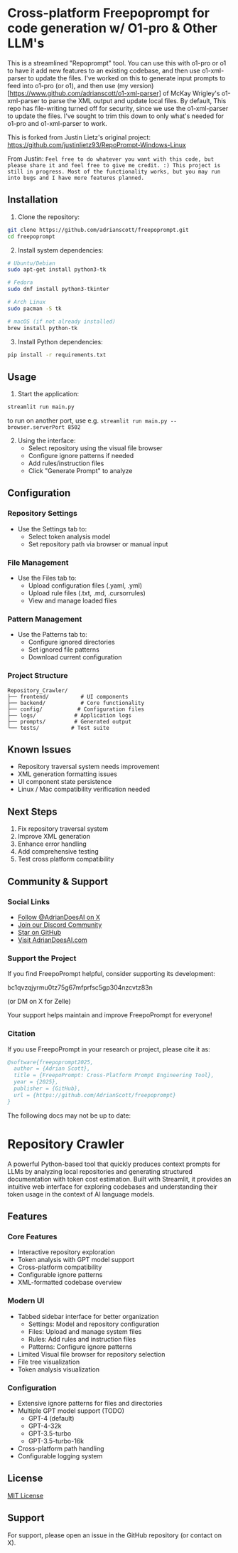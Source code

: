 # Cross-platform Freepoprompt for code generation w/ O1-pro & Other LLM's

This is a streamlined "Repoprompt" tool. You can use this with o1-pro or o1 to have it add new features to an existing codebase, and then use o1-xml-parser to
update the files. I've worked on this to generate input prompts to feed into o1-pro (or o1), and then use (my version)[https://www.github.com/adrianscott/o1-xml-parser]
of McKay Wrigley's o1-xml-parser to parse the XML output and update local files. By default, This repo has file-writing turned off for security, since we use the
o1-xml-parser to update the files. I've sought to trim this down to only what's needed for o1-pro and o1-xml-parser to work.

This is forked from Justin Lietz's original project: https://github.com/justinlietz93/RepoPrompt-Windows-Linux

From Justin: `Feel free to do whatever you want with this code, but please share it and feel free to give me credit. :) This project is still in progress. Most of
the functionality works, but you may run into bugs and I have more features planned.`

## Installation

1. Clone the repository:

```bash
git clone https://github.com/adrianscott/freepoprompt.git
cd freepoprompt
```

2. Install system dependencies:

```bash
# Ubuntu/Debian
sudo apt-get install python3-tk

# Fedora
sudo dnf install python3-tkinter

# Arch Linux
sudo pacman -S tk

# macOS (if not already installed)
brew install python-tk
```

3. Install Python dependencies:

```bash
pip install -r requirements.txt
```

## Usage

1. Start the application:

```bash
streamlit run main.py
```

to run on another port, use e.g. `streamlit run main.py --browser.serverPort 8502`

2. Using the interface:
   - Select repository using the visual file browser
   - Configure ignore patterns if needed
   - Add rules/instruction files
   - Click "Generate Prompt" to analyze

## Configuration

### Repository Settings

- Use the Settings tab to:
  - Select token analysis model
  - Set repository path via browser or manual input

### File Management

- Use the Files tab to:
  - Upload configuration files (.yaml, .yml)
  - Upload rule files (.txt, .md, .cursorrules)
  - View and manage loaded files

### Pattern Management

- Use the Patterns tab to:
  - Configure ignored directories
  - Set ignored file patterns
  - Download current configuration

### Project Structure

```
Repository_Crawler/
├── frontend/          # UI components
├── backend/           # Core functionality
├── config/           # Configuration files
├── logs/            # Application logs
├── prompts/         # Generated output
└── tests/          # Test suite
```

## Known Issues

- Repository traversal system needs improvement
- XML generation formatting issues
- UI component state persistence
- Linux / Mac compatibility verification needed

## Next Steps

1. Fix repository traversal system
2. Improve XML generation
3. Enhance error handling
4. Add comprehensive testing
5. Test cross platform compatibility

## Community & Support

### Social Links

- [Follow @AdrianDoesAI on X](https://x.com/intent/follow?screen_name=AdrianDoesAI)
- [Join our Discord Community](https://discord.gg/uQjNv9pWFm)
- [Star on GitHub](https://github.com/AdrianScott/freepoprompt)
- [Visit AdrianDoesAI.com](https://adriandoesai.com)

### Support the Project

If you find FreepoPrompt helpful, consider supporting its development:

bc1qvzqjyrmu0tz75g67mfprfsc5gp304nzcvtz83n

(or DM on X for Zelle)

Your support helps maintain and improve FreepoPrompt for everyone!

### Citation

If you use FreepoPrompt in your research or project, please cite it as:

```bibtex
@software{freepoprompt2025,
  author = {Adrian Scott},
  title = {FreepoPrompt: Cross-Platform Prompt Engineering Tool},
  year = {2025},
  publisher = {GitHub},
  url = {https://github.com/AdrianScott/freepoprompt}
}
```

The following docs may not be up to date:

# Repository Crawler

A powerful Python-based tool that quickly produces context prompts for LLMs by analyzing local repositories and generating structured documentation with token cost estimation. Built with Streamlit, it provides an intuitive web interface for exploring codebases and understanding their token usage in the context of AI language models.

## Features

### Core Features

- Interactive repository exploration
- Token analysis with GPT model support
- Cross-platform compatibility
- Configurable ignore patterns
- XML-formatted codebase overview

### Modern UI

- Tabbed sidebar interface for better organization
  - Settings: Model and repository configuration
  - Files: Upload and manage system files
  - Rules: Add rules and instruction files
  - Patterns: Configure ignore patterns
- Limited Visual file browser for repository selection
- File tree visualization
- Token analysis visualization

### Configuration

- Extensive ignore patterns for files and directories
- Multiple GPT model support (TODO)
  - GPT-4 (default)
  - GPT-4-32k
  - GPT-3.5-turbo
  - GPT-3.5-turbo-16k
- Cross-platform path handling
- Configurable logging system

## License

[MIT License](LICENSE)

## Support

For support, please open an issue in the GitHub repository (or contact on X).
